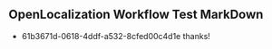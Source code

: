 ## OpenLocalization Workflow Test MarkDown
* 61b3671d-0618-4ddf-a532-8cfed00c4d1e 
thanks!<!--HONumber=Mar16_HO2-->
